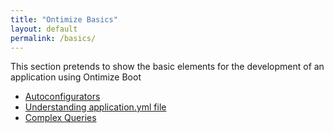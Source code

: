 ```yaml
---
title: "Ontimize Basics"
layout: default
permalink: /basics/
---
```


This section pretends to show the basic elements for the development of an application using Ontimize Boot

- [Autoconfigurators]({{base_path}}/basics/autoconfigurators)
- [Understanding application.yml file]({{base_path}}/basics/applicationyml)
- [Complex Queries]({{base_path}}/basics/complexqueries)
